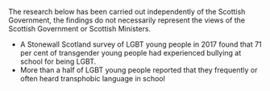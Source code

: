 The research below has been carried out independently of the Scottish Government, the findings do not necessarily 
represent the views of the Scottish Government or Scottish Ministers.

* A Stonewall Scotland survey of LGBT young people in 2017 found that 71 per cent of transgender young people had 
		experienced bullying at school for being LGBT.
* More than a half of LGBT young people reported that they frequently or often heard transphobic language 
	in school
